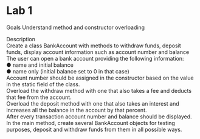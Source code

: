 # Lab 1

Goals
Understand method and constructor overloading  

Description  
Create a class BankAccount with methods to withdraw funds, deposit funds, display account information such as account number and balance  
The user can open a bank account providing the following information:  
●	name and initial balance  
●	name only (initial balance set to 0 in that case)  
Account number should be assigned in the constructor based on the value in the static field of the class.  
Overload the withdraw method with one that also takes a fee and deducts that fee from the account.  
Overload the deposit method with one that also takes an interest and increases all the balance in the account by that percent.  
After every transaction account number and balance should be displayed.  
In the main method, create several BankAccount objects for testing purposes, deposit and withdraw funds from them in all possible ways.  